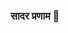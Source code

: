 ### सादर प्रणाम 👋

<!--
**Alec-Aldrine-Lakra/Alec-Aldrine-Lakra** is a ✨ _special_ ✨ repository because its `README.md` (this file) appears on your GitHub profile.

Here are some ideas to get you started:

- 🔭 I’m currently working at VComply
- 🌱 I’m currently learning Javascript, Node.JS, Angular, MongoDB, Systems Design
- 💬 Ask me anything about the web, markets or the economy 😄
- 📫 How to reach me: 
- 😄 Pronouns: He/His
- ⚡ Fun fact: Foodie, Explorer, Experiential Learner
-->
